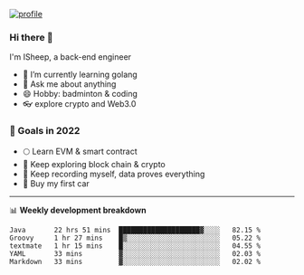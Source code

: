 [![profile](http://img.codelin.xyz/hello-im-isheep.svg)](https://www.calligrapher.ai/)

### Hi there 🐏

I'm ISheep, a back-end engineer

- 🔭 I’m currently learning golang
- 💬 Ask me about anything
- 😄 Hobby: badminton & coding
- 👓 explore crypto and Web3.0

### 🚀 Goals in 2022
+ 🌕 Learn EVM & smart contract
+ 🤔 Keep exploring block chain & crypto
+ 🐏 Keep recording myself, data proves everything
+ 🚗 Buy my first car

-------

📊 **Weekly development breakdown**
<!--START_SECTION:waka-->
```text
Java       22 hrs 51 mins  ████████████████████▓░░░░   82.15 % 
Groovy     1 hr 27 mins    █▒░░░░░░░░░░░░░░░░░░░░░░░   05.22 % 
textmate   1 hr 15 mins    █░░░░░░░░░░░░░░░░░░░░░░░░   04.55 % 
YAML       33 mins         ▓░░░░░░░░░░░░░░░░░░░░░░░░   02.03 % 
Markdown   33 mins         ▓░░░░░░░░░░░░░░░░░░░░░░░░   02.02 % 
```
<!--END_SECTION:waka-->
